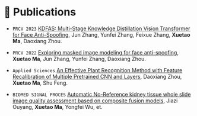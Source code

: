 
# 📝 Publications 
<!-- ## 🎙 Speech Synthesis -->

- ``PRCV 2023`` [KDFAS: Multi-Stage Knowledge Distillation Vision Transformer for Face Anti-Spoofing](), Jun Zhang, Yunfei Zhang, Feixue Zhang, **Xuetao Ma**, Daoxiang Zhou.

- ``PRCV 2022`` [Exploring masked image modeling for face anti-spoofing](), **Xuetao Ma**, Jun Zhang, Yunfei Zhang, Daoxiang Zhou.

- ``Applied Sciences`` [An Effective Plant Recognition Method with Feature Recalibration of Multiple Pretrained CNN and Layers](), Daoxiang Zhou, **Xuetao Ma**, Shu Feng.

- ``BIOMED SIGNAL PROCES`` [Automatic No-Reference kidney tissue whole slide image quality assessment based on composite fusion models](), Jiazi Ouyang, **Xuetao Ma**, Yongfei Wu, et.
